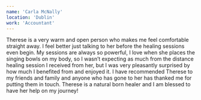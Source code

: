 ```yaml
---
name: 'Carla McNally'
location: 'Dublin'
work: 'Accountant'
---
```

Therese is a very warm and open person who makes me feel comfortable straight away. I feel better just talking to her before the healing sessions even begin. My sessions are always so powerful, I love when she places the singing bowls on my body, so I wasn’t expecting as much from the distance healing session I received from her, but I was very pleasantly surprised by how much I benefited from and enjoyed it. I have recommended Therese to my friends and family and anyone who has gone to her has thanked me for putting them in touch. Therese is a natural born healer and I am blessed to have her help on my journey!